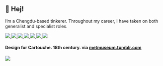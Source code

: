 <p>
  <h2>👋 Hej!</h2>
<p>I’m a Chengdu-based tinkerer. Throughout my career, I have taken on both generalist and specialist roles.</p> 
<p> 
  <a href="https://mgx.me/">
    <img src="https://img.shields.io/badge/whois-mgx.me-red" />
  </a>         
  <a href="https://html.earth/">
    <img src="https://img.shields.io/badge/use-html.earth-green" />
  </a> 
  <a href="https://orma.zip/">
    <img src="https://img.shields.io/badge/view-orma.zip-orange" />
  </a>   
  <a href="https://mishka.contact/">
    <img src="https://img.shields.io/badge/try-mishka.contact-blue" />
  </a>   
  <a href="mailto:hi@mgx.me">
    <img src="https://img.shields.io/badge/contact-email-important" />
  </a>   
<a href="https://twitter.com/jotzilla">
    <img src="https://img.shields.io/twitter/follow/jotzilla?style=social" /> 
</a>
<a href="https://www.instagram.com/thedeadauthor/">
    <img src="https://img.shields.io/badge/thedeadauthor-E4405F?style=flat-square&logo=Instagram&logoColor=white" /> 
</a>
 
<h4>Design for Cartouche. 18th century. via <a href="https://metmuseum.tumblr.com/">metmuseum.tumblr.com</a></h4><p> <img align="center" src='https://64.media.tumblr.com/3c507c90ab24c437c28a1e93b9564444/c46052b1c6c5b6f0-4d/s1280x1920/3c3e8edbd7fe74872d0197000a80239cfafe0491.jpg'></p>